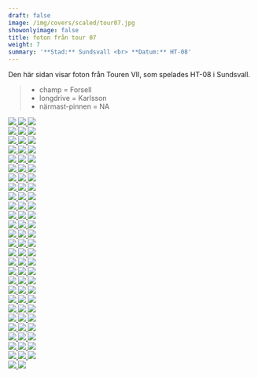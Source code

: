 ```yaml
---  
draft: false  
image: /img/covers/scaled/tour07.jpg  
showonlyimage: false  
title: foton från tour 07  
weight: 7  
summary: '**Stad:** Sundsvall <br> **Datum:** HT-08'  
---
```


Den här sidan visar foton från Touren VII, som spelades HT-08 i
Sundsvall.

> -   champ = Forsell  
> -   longdrive = Karlsson  
> -   närmast-pinnen = NA

<div class="col-md-8"> <div class="row">  
<a href="/img/tour07/scaled/001.JPG" data-toggle="lightbox"         data-gallery="example-gallery" class="col-sm-4">
<img src="/img/tour07/thumbs/001.JPG" class="img-fluid"> </a>  
<a href="/img/tour07/scaled/002.JPG" data-toggle="lightbox"         data-gallery="example-gallery" class="col-sm-4">
<img src="/img/tour07/thumbs/002.JPG" class="img-fluid"> </a>  
<a href="/img/tour07/scaled/003.JPG" data-toggle="lightbox"         data-gallery="example-gallery" class="col-sm-4">
<img src="/img/tour07/thumbs/003.JPG" class="img-fluid"> </a> </div>
<div class="row">  
<a href="/img/tour07/scaled/004.JPG" data-toggle="lightbox"         data-gallery="example-gallery" class="col-sm-4">
<img src="/img/tour07/thumbs/004.JPG" class="img-fluid"> </a>  
<a href="/img/tour07/scaled/005.JPG" data-toggle="lightbox"         data-gallery="example-gallery" class="col-sm-4">
<img src="/img/tour07/thumbs/005.JPG" class="img-fluid"> </a>  
<a href="/img/tour07/scaled/006.JPG" data-toggle="lightbox"         data-gallery="example-gallery" class="col-sm-4">
<img src="/img/tour07/thumbs/006.JPG" class="img-fluid"> </a> </div>
<div class="row">  
<a href="/img/tour07/scaled/007.JPG" data-toggle="lightbox"         data-gallery="example-gallery" class="col-sm-4">
<img src="/img/tour07/thumbs/007.JPG" class="img-fluid"> </a>  
<a href="/img/tour07/scaled/008.JPG" data-toggle="lightbox"         data-gallery="example-gallery" class="col-sm-4">
<img src="/img/tour07/thumbs/008.JPG" class="img-fluid"> </a>  
<a href="/img/tour07/scaled/009.JPG" data-toggle="lightbox"         data-gallery="example-gallery" class="col-sm-4">
<img src="/img/tour07/thumbs/009.JPG" class="img-fluid"> </a> </div>
<div class="row">  
<a href="/img/tour07/scaled/010.JPG" data-toggle="lightbox"         data-gallery="example-gallery" class="col-sm-4">
<img src="/img/tour07/thumbs/010.JPG" class="img-fluid"> </a>  
<a href="/img/tour07/scaled/011.JPG" data-toggle="lightbox"         data-gallery="example-gallery" class="col-sm-4">
<img src="/img/tour07/thumbs/011.JPG" class="img-fluid"> </a>  
<a href="/img/tour07/scaled/012.JPG" data-toggle="lightbox"         data-gallery="example-gallery" class="col-sm-4">
<img src="/img/tour07/thumbs/012.JPG" class="img-fluid"> </a> </div>
<div class="row">  
<a href="/img/tour07/scaled/013.JPG" data-toggle="lightbox"         data-gallery="example-gallery" class="col-sm-4">
<img src="/img/tour07/thumbs/013.JPG" class="img-fluid"> </a>  
<a href="/img/tour07/scaled/014.JPG" data-toggle="lightbox"         data-gallery="example-gallery" class="col-sm-4">
<img src="/img/tour07/thumbs/014.JPG" class="img-fluid"> </a>  
<a href="/img/tour07/scaled/015.JPG" data-toggle="lightbox"         data-gallery="example-gallery" class="col-sm-4">
<img src="/img/tour07/thumbs/015.JPG" class="img-fluid"> </a> </div>
<div class="row">  
<a href="/img/tour07/scaled/016.JPG" data-toggle="lightbox"         data-gallery="example-gallery" class="col-sm-4">
<img src="/img/tour07/thumbs/016.JPG" class="img-fluid"> </a>  
<a href="/img/tour07/scaled/017.JPG" data-toggle="lightbox"         data-gallery="example-gallery" class="col-sm-4">
<img src="/img/tour07/thumbs/017.JPG" class="img-fluid"> </a>  
<a href="/img/tour07/scaled/018.JPG" data-toggle="lightbox"         data-gallery="example-gallery" class="col-sm-4">
<img src="/img/tour07/thumbs/018.JPG" class="img-fluid"> </a> </div>
<div class="row">  
<a href="/img/tour07/scaled/019.JPG" data-toggle="lightbox"         data-gallery="example-gallery" class="col-sm-4">
<img src="/img/tour07/thumbs/019.JPG" class="img-fluid"> </a>  
<a href="/img/tour07/scaled/020.JPG" data-toggle="lightbox"         data-gallery="example-gallery" class="col-sm-4">
<img src="/img/tour07/thumbs/020.JPG" class="img-fluid"> </a>  
<a href="/img/tour07/scaled/021.JPG" data-toggle="lightbox"         data-gallery="example-gallery" class="col-sm-4">
<img src="/img/tour07/thumbs/021.JPG" class="img-fluid"> </a> </div>
<div class="row">  
<a href="/img/tour07/scaled/022.JPG" data-toggle="lightbox"         data-gallery="example-gallery" class="col-sm-4">
<img src="/img/tour07/thumbs/022.JPG" class="img-fluid"> </a>  
<a href="/img/tour07/scaled/023.JPG" data-toggle="lightbox"         data-gallery="example-gallery" class="col-sm-4">
<img src="/img/tour07/thumbs/023.JPG" class="img-fluid"> </a>  
<a href="/img/tour07/scaled/024.JPG" data-toggle="lightbox"         data-gallery="example-gallery" class="col-sm-4">
<img src="/img/tour07/thumbs/024.JPG" class="img-fluid"> </a> </div>
<div class="row">  
<a href="/img/tour07/scaled/025.JPG" data-toggle="lightbox"         data-gallery="example-gallery" class="col-sm-4">
<img src="/img/tour07/thumbs/025.JPG" class="img-fluid"> </a>  
<a href="/img/tour07/scaled/026.JPG" data-toggle="lightbox"         data-gallery="example-gallery" class="col-sm-4">
<img src="/img/tour07/thumbs/026.JPG" class="img-fluid"> </a>  
<a href="/img/tour07/scaled/027.JPG" data-toggle="lightbox"         data-gallery="example-gallery" class="col-sm-4">
<img src="/img/tour07/thumbs/027.JPG" class="img-fluid"> </a> </div>
<div class="row">  
<a href="/img/tour07/scaled/028.JPG" data-toggle="lightbox"         data-gallery="example-gallery" class="col-sm-4">
<img src="/img/tour07/thumbs/028.JPG" class="img-fluid"> </a>  
<a href="/img/tour07/scaled/029.JPG" data-toggle="lightbox"         data-gallery="example-gallery" class="col-sm-4">
<img src="/img/tour07/thumbs/029.JPG" class="img-fluid"> </a>  
<a href="/img/tour07/scaled/030.JPG" data-toggle="lightbox"         data-gallery="example-gallery" class="col-sm-4">
<img src="/img/tour07/thumbs/030.JPG" class="img-fluid"> </a> </div>
<div class="row">  
<a href="/img/tour07/scaled/031.JPG" data-toggle="lightbox"         data-gallery="example-gallery" class="col-sm-4">
<img src="/img/tour07/thumbs/031.JPG" class="img-fluid"> </a>  
<a href="/img/tour07/scaled/032.JPG" data-toggle="lightbox"         data-gallery="example-gallery" class="col-sm-4">
<img src="/img/tour07/thumbs/032.JPG" class="img-fluid"> </a>  
<a href="/img/tour07/scaled/033.JPG" data-toggle="lightbox"         data-gallery="example-gallery" class="col-sm-4">
<img src="/img/tour07/thumbs/033.JPG" class="img-fluid"> </a> </div>
<div class="row">  
<a href="/img/tour07/scaled/034.JPG" data-toggle="lightbox"         data-gallery="example-gallery" class="col-sm-4">
<img src="/img/tour07/thumbs/034.JPG" class="img-fluid"> </a>  
<a href="/img/tour07/scaled/035.JPG" data-toggle="lightbox"         data-gallery="example-gallery" class="col-sm-4">
<img src="/img/tour07/thumbs/035.JPG" class="img-fluid"> </a>  
<a href="/img/tour07/scaled/036.JPG" data-toggle="lightbox"         data-gallery="example-gallery" class="col-sm-4">
<img src="/img/tour07/thumbs/036.JPG" class="img-fluid"> </a> </div>
<div class="row">  
<a href="/img/tour07/scaled/037.JPG" data-toggle="lightbox"         data-gallery="example-gallery" class="col-sm-4">
<img src="/img/tour07/thumbs/037.JPG" class="img-fluid"> </a>  
<a href="/img/tour07/scaled/038.JPG" data-toggle="lightbox"         data-gallery="example-gallery" class="col-sm-4">
<img src="/img/tour07/thumbs/038.JPG" class="img-fluid"> </a>  
<a href="/img/tour07/scaled/039.JPG" data-toggle="lightbox"         data-gallery="example-gallery" class="col-sm-4">
<img src="/img/tour07/thumbs/039.JPG" class="img-fluid"> </a> </div>
<div class="row">  
<a href="/img/tour07/scaled/040.JPG" data-toggle="lightbox"         data-gallery="example-gallery" class="col-sm-4">
<img src="/img/tour07/thumbs/040.JPG" class="img-fluid"> </a>  
<a href="/img/tour07/scaled/041.JPG" data-toggle="lightbox"         data-gallery="example-gallery" class="col-sm-4">
<img src="/img/tour07/thumbs/041.JPG" class="img-fluid"> </a>  
<a href="/img/tour07/scaled/042.JPG" data-toggle="lightbox"         data-gallery="example-gallery" class="col-sm-4">
<img src="/img/tour07/thumbs/042.JPG" class="img-fluid"> </a> </div>
<div class="row">  
<a href="/img/tour07/scaled/043.JPG" data-toggle="lightbox"         data-gallery="example-gallery" class="col-sm-4">
<img src="/img/tour07/thumbs/043.JPG" class="img-fluid"> </a>  
<a href="/img/tour07/scaled/044.JPG" data-toggle="lightbox"         data-gallery="example-gallery" class="col-sm-4">
<img src="/img/tour07/thumbs/044.JPG" class="img-fluid"> </a>  
<a href="/img/tour07/scaled/045.JPG" data-toggle="lightbox"         data-gallery="example-gallery" class="col-sm-4">
<img src="/img/tour07/thumbs/045.JPG" class="img-fluid"> </a> </div>
<div class="row">  
<a href="/img/tour07/scaled/046.JPG" data-toggle="lightbox"         data-gallery="example-gallery" class="col-sm-4">
<img src="/img/tour07/thumbs/046.JPG" class="img-fluid"> </a>  
<a href="/img/tour07/scaled/047.JPG" data-toggle="lightbox"         data-gallery="example-gallery" class="col-sm-4">
<img src="/img/tour07/thumbs/047.JPG" class="img-fluid"> </a>  
<a href="/img/tour07/scaled/048.JPG" data-toggle="lightbox"         data-gallery="example-gallery" class="col-sm-4">
<img src="/img/tour07/thumbs/048.JPG" class="img-fluid"> </a> </div>
<div class="row">  
<a href="/img/tour07/scaled/049.JPG" data-toggle="lightbox"         data-gallery="example-gallery" class="col-sm-4">
<img src="/img/tour07/thumbs/049.JPG" class="img-fluid"> </a>  
<a href="/img/tour07/scaled/050.JPG" data-toggle="lightbox"         data-gallery="example-gallery" class="col-sm-4">
<img src="/img/tour07/thumbs/050.JPG" class="img-fluid"> </a>  
<a href="/img/tour07/scaled/051.JPG" data-toggle="lightbox"         data-gallery="example-gallery" class="col-sm-4">
<img src="/img/tour07/thumbs/051.JPG" class="img-fluid"> </a> </div>
<div class="row">  
<a href="/img/tour07/scaled/052.JPG" data-toggle="lightbox"         data-gallery="example-gallery" class="col-sm-4">
<img src="/img/tour07/thumbs/052.JPG" class="img-fluid"> </a>  
<a href="/img/tour07/scaled/053.JPG" data-toggle="lightbox"         data-gallery="example-gallery" class="col-sm-4">
<img src="/img/tour07/thumbs/053.JPG" class="img-fluid"> </a>  
<a href="/img/tour07/scaled/054.JPG" data-toggle="lightbox"         data-gallery="example-gallery" class="col-sm-4">
<img src="/img/tour07/thumbs/054.JPG" class="img-fluid"> </a> </div>
<div class="row">  
<a href="/img/tour07/scaled/055.JPG" data-toggle="lightbox"         data-gallery="example-gallery" class="col-sm-4">
<img src="/img/tour07/thumbs/055.JPG" class="img-fluid"> </a>  
<a href="/img/tour07/scaled/056.JPG" data-toggle="lightbox"         data-gallery="example-gallery" class="col-sm-4">
<img src="/img/tour07/thumbs/056.JPG" class="img-fluid"> </a>  
<a href="/img/tour07/scaled/057.JPG" data-toggle="lightbox"         data-gallery="example-gallery" class="col-sm-4">
<img src="/img/tour07/thumbs/057.JPG" class="img-fluid"> </a> </div>
<div class="row">  
<a href="/img/tour07/scaled/058.JPG" data-toggle="lightbox"         data-gallery="example-gallery" class="col-sm-4">
<img src="/img/tour07/thumbs/058.JPG" class="img-fluid"> </a>  
<a href="/img/tour07/scaled/059.JPG" data-toggle="lightbox"         data-gallery="example-gallery" class="col-sm-4">
<img src="/img/tour07/thumbs/059.JPG" class="img-fluid"> </a>  
<a href="/img/tour07/scaled/060.JPG" data-toggle="lightbox"         data-gallery="example-gallery" class="col-sm-4">
<img src="/img/tour07/thumbs/060.JPG" class="img-fluid"> </a> </div>
<div class="row">  
<a href="/img/tour07/scaled/061.JPG" data-toggle="lightbox"         data-gallery="example-gallery" class="col-sm-4">
<img src="/img/tour07/thumbs/061.JPG" class="img-fluid"> </a>  
<a href="/img/tour07/scaled/062.JPG" data-toggle="lightbox"         data-gallery="example-gallery" class="col-sm-4">
<img src="/img/tour07/thumbs/062.JPG" class="img-fluid"> </a>  
<a href="/img/tour07/scaled/063.JPG" data-toggle="lightbox"         data-gallery="example-gallery" class="col-sm-4">
<img src="/img/tour07/thumbs/063.JPG" class="img-fluid"> </a> </div>
<div class="row">  
<a href="/img/tour07/scaled/064.JPG" data-toggle="lightbox"         data-gallery="example-gallery" class="col-sm-4">
<img src="/img/tour07/thumbs/064.JPG" class="img-fluid"> </a>  
<a href="/img/tour07/scaled/065.JPG" data-toggle="lightbox"         data-gallery="example-gallery" class="col-sm-4">
<img src="/img/tour07/thumbs/065.JPG" class="img-fluid"> </a>  
<a href="/img/tour07/scaled/066.JPG" data-toggle="lightbox"         data-gallery="example-gallery" class="col-sm-4">
<img src="/img/tour07/thumbs/066.JPG" class="img-fluid"> </a> </div>
<div class="row">  
<a href="/img/tour07/scaled/067.JPG" data-toggle="lightbox"         data-gallery="example-gallery" class="col-sm-4">
<img src="/img/tour07/thumbs/067.JPG" class="img-fluid"> </a>  
<a href="/img/tour07/scaled/068.JPG" data-toggle="lightbox"         data-gallery="example-gallery" class="col-sm-4">
<img src="/img/tour07/thumbs/068.JPG" class="img-fluid"> </a>  
<a href="/img/tour07/scaled/069.JPG" data-toggle="lightbox"         data-gallery="example-gallery" class="col-sm-4">
<img src="/img/tour07/thumbs/069.JPG" class="img-fluid"> </a> </div>
<div class="row">  
<a href="/img/tour07/scaled/070.JPG" data-toggle="lightbox"         data-gallery="example-gallery" class="col-sm-4">
<img src="/img/tour07/thumbs/070.JPG" class="img-fluid"> </a>  
<a href="/img/tour07/scaled/071.JPG" data-toggle="lightbox"         data-gallery="example-gallery" class="col-sm-4">
<img src="/img/tour07/thumbs/071.JPG" class="img-fluid"> </a>  
<a href="/img/tour07/scaled/072.JPG" data-toggle="lightbox"         data-gallery="example-gallery" class="col-sm-4">
<img src="/img/tour07/thumbs/072.JPG" class="img-fluid"> </a> </div>
<div class="row">  
<a href="/img/tour07/scaled/073.JPG" data-toggle="lightbox"         data-gallery="example-gallery" class="col-sm-4">
<img src="/img/tour07/thumbs/073.JPG" class="img-fluid"> </a>  
<a href="/img/tour07/scaled/074.JPG" data-toggle="lightbox"         data-gallery="example-gallery" class="col-sm-4">
<img src="/img/tour07/thumbs/074.JPG" class="img-fluid"> </a>  
<a href="/img/tour07/scaled/075.JPG" data-toggle="lightbox"         data-gallery="example-gallery" class="col-sm-4">
<img src="/img/tour07/thumbs/075.JPG" class="img-fluid"> </a> </div>
<div class="row">  
<a href="/img/tour07/scaled/076.JPG" data-toggle="lightbox"         data-gallery="example-gallery" class="col-sm-4">
<img src="/img/tour07/thumbs/076.JPG" class="img-fluid"> </a>  
<a href="/img/tour07/scaled/077.JPG" data-toggle="lightbox"         data-gallery="example-gallery" class="col-sm-4">
<img src="/img/tour07/thumbs/077.JPG" class="img-fluid"> </a>  
<a href="/img/tour07/scaled/078.JPG" data-toggle="lightbox"         data-gallery="example-gallery" class="col-sm-4">
<img src="/img/tour07/thumbs/078.JPG" class="img-fluid"> </a> </div>
<div class="row">  
<a href="/img/tour07/scaled/079.JPG" data-toggle="lightbox"         data-gallery="example-gallery" class="col-sm-4">
<img src="/img/tour07/thumbs/079.JPG" class="img-fluid"> </a>  
<a href="/img/tour07/scaled/080.JPG" data-toggle="lightbox"         data-gallery="example-gallery" class="col-sm-4">
<img src="/img/tour07/thumbs/080.JPG" class="img-fluid"> </a> </div>
</div>
